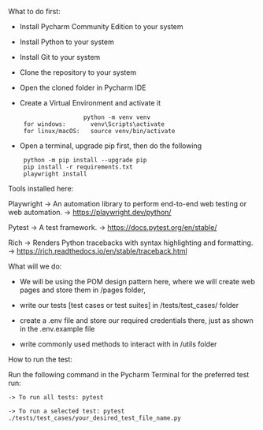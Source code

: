 What to do first:

- Install Pycharm Community Edition to your system

- Install Python to your system

- Install Git to your system

- Clone the repository to your system

- Open the cloned folder in Pycharm IDE

- Create a Virtual Environment and activate it

                        python -m venv venv
       for windows:       venv\Scripts\activate
       for linux/macOS:   source venv/bin/activate
- Open a terminal, upgrade pip first, then do the following

       python -m pip install --upgrade pip
       pip install -r requirements.txt
       playwright install

Tools installed here:

Playwright → An automation library to perform end-to-end web testing or web automation. → https://playwright.dev/python/

Pytest → A test framework. → https://docs.pytest.org/en/stable/

Rich → Renders Python tracebacks with syntax highlighting and formatting. → https://rich.readthedocs.io/en/stable/traceback.html


What will we do:

* We will be using the POM design pattern here, where we will create web pages and store them in /pages folder,

* write our tests [test cases or test suites] in /tests/test_cases/ folder

* create a .env file and store our required credentials there, just as shown in the .env.example file

* write commonly used methods to interact with in /utils folder

How to run the test:

Run the following command in the Pycharm Terminal for the preferred test run:

    -> To run all tests: pytest

    -> To run a selected test: pytest ./tests/test_cases/your_desired_test_file_name.py
